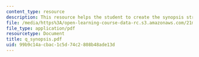 ```yaml
---
content_type: resource
description: This resource helps the student to create the synopsis structure.
file: /media/https%3A/open-learning-course-data-rc.s3.amazonaws.com/21m-603-principles-of-design-fall-2005/99b9c14acbac1c5d74c2808b48ade13d_q_synopsis.pdf
file_type: application/pdf
resourcetype: Document
title: q_synopsis.pdf
uid: 99b9c14a-cbac-1c5d-74c2-808b48ade13d
---
```

